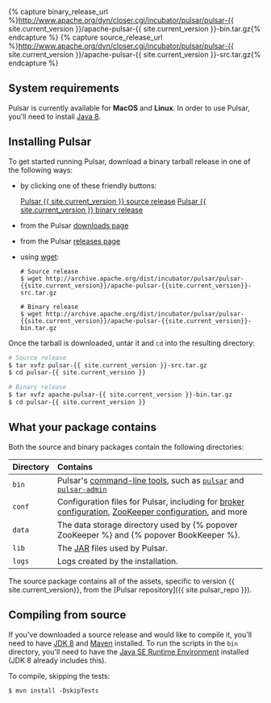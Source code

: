 
{% capture binary_release_url %}http://www.apache.org/dyn/closer.cgi/incubator/pulsar/pulsar-{{ site.current_version }}/apache-pulsar-{{ site.current_version }}-bin.tar.gz{% endcapture %}
{% capture source_release_url %}http://www.apache.org/dyn/closer.cgi/incubator/pulsar/pulsar-{{ site.current_version }}/apache-pulsar-{{ site.current_version }}-src.tar.gz{% endcapture %}

## System requirements

Pulsar is currently available for **MacOS** and **Linux**. In order to use Pulsar, you'll need to install [Java 8](http://www.oracle.com/technetwork/java/javase/downloads/jdk8-downloads-2133151.html).

## Installing Pulsar

To get started running Pulsar, download a binary tarball release in one of the following ways:

* by clicking one of these friendly buttons:

  <a href="{{ source_release_url }}" class="download-btn btn btn-lg" role="button" aria-pressed="true">Pulsar {{ site.current_version }} source release</a>
  <a href="{{ binary_release_url }}" class="download-btn btn btn-lg" role="button" aria-pressed="true">Pulsar {{ site.current_version }} binary release</a>

* from the Pulsar [downloads page](/download)
* from the Pulsar [releases page](https://github.com/apache/incubator-pulsar/releases/latest)
* using [wget](https://www.gnu.org/software/wget):

  ```shell
  # Source release
  $ wget http://archive.apache.org/dist/incubator/pulsar/pulsar-{{site.current_version}}/apache-pulsar-{{site.current_version}}-src.tar.gz

  # Binary release
  $ wget http://archive.apache.org/dist/incubator/pulsar/pulsar-{{site.current_version}}/apache-pulsar-{{site.current_version}}-bin.tar.gz
  ```

Once the tarball is downloaded, untar it and `cd` into the resulting directory:

```bash
# Source release
$ tar xvfz pulsar-{{ site.current_version }}-src.tar.gz
$ cd pulsar-{{ site.current_version }}

# Binary release
$ tar xvfz apache-pulsar-{{ site.current_version }}-bin.tar.gz
$ cd pulsar-{{ site.current_version }}
```

## What your package contains

Both the source and binary packages contain the following directories:

Directory | Contains
:---------|:--------
`bin` | Pulsar's [command-line tools](../../reference/CliTools), such as [`pulsar`](../../reference/CliTools#pulsar) and [`pulsar-admin`](../../reference/CliTools#pulsar-admin)
`conf` | Configuration files for Pulsar, including for [broker configuration](../../reference/Configuration#broker), [ZooKeeper configuration](../../reference/Configuration#zookeeper), and more
`data` | The data storage directory used by {% popover ZooKeeper %} and {% popover BookKeeper %}.
`lib` | The [JAR](https://en.wikipedia.org/wiki/JAR_(file_format)) files used by Pulsar.
`logs` | Logs created by the installation.

The source package contains all of the assets, specific to version {{ site.current_version}}, from the [Pulsar repository]({{ site.pulsar_repo }}).

## Compiling from source

If you've downloaded a source release and would like to compile it, you'll need to have [JDK 8](http://www.oracle.com/technetwork/java/javase/downloads/jdk8-downloads-2133151.html) and [Maven](https://maven.apache.org/) installed. To run the scripts in the `bin` directory, you'll need to have the [Java SE Runtime Environment](http://www.oracle.com/technetwork/java/javase/downloads/jre8-downloads-2133155.html) installed (JDK 8 already includes this).

To compile, skipping the tests:

```shell
$ mvn install -DskipTests
```
